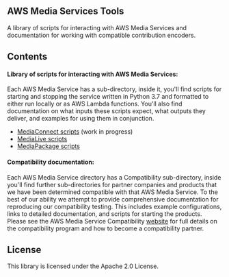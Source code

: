 ## AWS Media Services Tools

A library of scripts for interacting with AWS Media Services and documentation for working with compatible contribution encoders.


## Contents
#### Library of  scripts for interacting with AWS Media Services:

Each AWS Media Service has a sub-directory, inside it, you'll find scripts for starting and stopping the service written in Python 3.7 and formatted to either run locally or as AWS Lambda functions. You'll also find documentation on what inputs these scripts expect, what outputs they deliver, and examples for using them in conjunction.  
- [MediaConnect scripts](https://github.com/aws-samples/aws-media-services-tools/tree/master/MediaConnect/Compatibility/Examples) (work in progress)
- [MediaLive scripts](https://github.com/aws-samples/aws-media-services-tools/tree/master/MediaLive/Compatibility/Examples)
- [MediaPackage scripts](https://github.com/aws-samples/aws-media-services-tools/tree/master/MediaPackage/Compatibility/Examples)


#### Compatibility documentation:

Each AWS Media Service directory has a Compatibility sub-directory, inside you'll find further sub-directories for partner companies and products that we have been determined compatible with that AWS Media Service.  To the best of our ability we attempt to provide comprehensive documentation for reproducing our compatibility testing. This includes example configurations, links to detailed documentation, and scripts for starting the products.   
Please see the AWS Media Service Compatibility [website](https://aws.amazon.com/media-services/resources/compatibility/) for full details on the compatibility program and how to become a compatibility partner.


## License

This library is licensed under the Apache 2.0 License.
